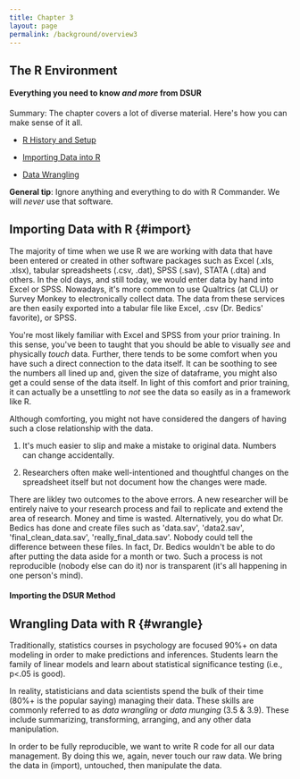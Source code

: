 ```yaml
---
title: Chapter 3
layout: page
permalink: /background/overview3
---
```


## The R Environment
#### **Everything you need to know *and more* from DSUR**

Summary: The chapter covers a lot of diverse material.  Here's how you can make sense of it all.

- [R History and Setup](https://clu-mscp.github.io/bedics/setup) 

- [Importing Data into R](#import)

- [Data Wrangling](#wrangle)


**General tip**: Ignore anything and everything to do with R Commander.  We will *never* use that software.

## Importing Data with R {#import}

The majority of time when we use R we are working with data that have been entered or created in other software packages such as Excel (.xls, .xlsx), tabular spreadsheets (.csv, .dat), SPSS (.sav), STATA (.dta) and others.  In the old days, and still today, we would enter data by hand into Excel or SPSS.  Nowadays, it's more common to use Qualtrics (at CLU) or Survey Monkey to electronically collect data.  The data from these services are then easily exported into a tabular file like Excel, .csv (Dr. Bedics' favorite), or SPSS.

You're most likely familiar with Excel and SPSS from your prior training.  In this sense, you've been to taught that you should be able to visually _see_ and physically _touch_ data. Further, there tends to be some comfort when you have such a direct connection to the data itself. It can be soothing to see the numbers all lined up and, given the size of dataframe, you might also get a could sense of the data itself.  In light of this comfort and prior training, it can actually be a unsettling to _not_ see the data so easily as in a framework like R.

Although comforting, you might not have considered the dangers of having such a close relationship with the data.  

  1. It's much easier to slip and make a mistake to original data.  Numbers can change accidentally.  
    
  2. Researchers often make well-intentioned and thoughtful changes on the spreadsheet itself but not document how the changes were made.

There are likley two outcomes to the above errors. A new researcher will be entirely naive to your research process and fail to replicate and extend the area of research.  Money and time is wasted.  Alternatively, you do what Dr. Bedics has done and create files such as 'data.sav', 'data2.sav', 'final_clean_data.sav', 'really_final_data.sav'.  Nobody could tell the difference between these files.  In fact, Dr. Bedics wouldn't be able to do after putting the data aside for a month or two. Such a process is not reproducible (nobody else can do it) nor is transparent (it's all happening in one person's mind).

#### Importing the DSUR Method


## Wrangling Data with R {#wrangle}

Traditionally, statistics courses in psychology are focused 90%+ on data modeling in order to make predictions and inferences.  Students learn the family of linear models and learn about statistical significance testing (i.e., p<.05 is good).  

In reality, statisticians and data scientists spend the bulk of their time (80%+ is the popular saying) managing their data.  These skills are commonly referred to as *data wrangling* or *data munging* (3.5 & 3.9).  These include summarizing, transforming, arranging, and any other data manipulation.

In order to be fully reproducible, we want to write R code for all our data management.  By doing this we, again, never touch our raw data.  We bring the data in (import), untouched, then manipulate the data. 


